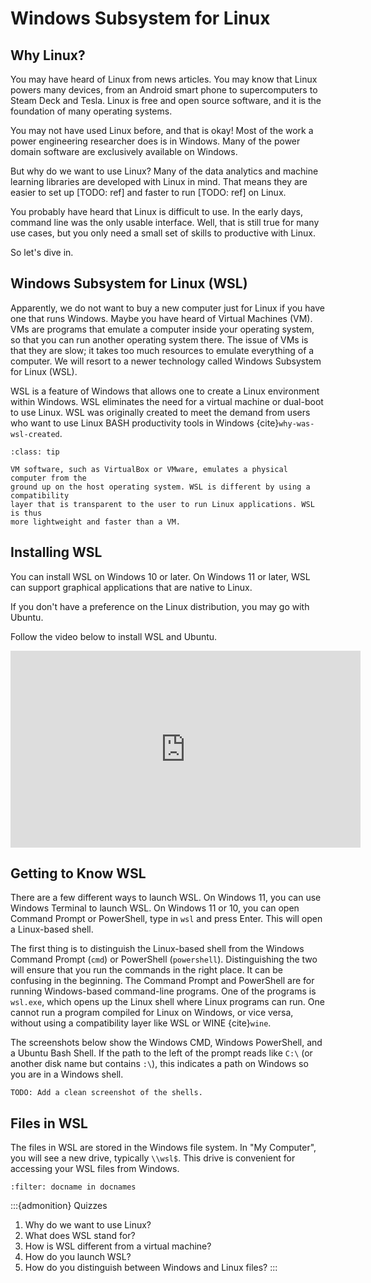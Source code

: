 # Windows Subsystem for Linux

## Why Linux?

You may have heard of Linux from news articles. You may know that Linux powers
many devices, from an Android smart phone to supercomputers to Steam Deck and
Tesla. Linux is free and open source software, and it is the foundation of many
operating systems.

You may not have used Linux before, and that is okay! Most of the work a power
engineering researcher does is in Windows. Many of the power domain software are
exclusively available on Windows.

But why do we want to use Linux? Many of the data analytics and machine learning
libraries are developed with Linux in mind. That means they are easier to set up
[TODO: ref]
and faster to run [TODO: ref] on Linux.

You probably have heard that Linux is difficult to use. In the early days,
command line was the only usable interface. Well, that is still true for many
use cases, but you only need a small set of skills to productive with Linux.

So let's dive in.


## Windows Subsystem for Linux (WSL)

Apparently, we do not want to buy a new computer just for Linux if you have one
that runs Windows. Maybe you have heard of Virtual Machines (VM). VMs are
programs that emulate a computer inside your operating system, so that you can
run another operating system there. The issue of VMs is that they are slow; it
takes too much resources to emulate everything of a computer. We will resort to
a newer technology called Windows Subsystem for Linux (WSL).

WSL is a feature of Windows that allows one to create a Linux environment within
Windows. WSL eliminates the need for a virtual machine or dual-boot to use
Linux. WSL was originally created to meet the demand from users who want to use
Linux BASH productivity tools in Windows {cite}`why-was-wsl-created`.


`````{admonition} How is WSL different from a virtual machine?
:class: tip

VM software, such as VirtualBox or VMware, emulates a physical computer from the
ground up on the host operating system. WSL is different by using a compatibility
layer that is transparent to the user to run Linux applications. WSL is thus
more lightweight and faster than a VM.
`````

## Installing WSL

You can install WSL on Windows 10 or later. On Windows 11 or later, WSL can support
graphical applications that are native to Linux.

If you don't have a preference on the Linux distribution, you may go with
Ubuntu.

Follow the video below to install WSL and Ubuntu.

<iframe width="560" height="315" src="https://www.youtube.com/embed/eId6K8d0v6o?si=gnCRURtNuQKkwXrq" title="YouTube video player" frameborder="0" allow="accelerometer; autoplay; clipboard-write; encrypted-media; gyroscope; picture-in-picture; web-share" referrerpolicy="strict-origin-when-cross-origin" allowfullscreen></iframe>

## Getting to Know WSL

There are a few different ways to launch WSL. On Windows 11, you can use Windows
Terminal to launch WSL. On Windows 11 or 10, you can open Command Prompt or
PowerShell, type in `wsl` and press Enter. This will open a Linux-based shell.

The first thing is to distinguish the Linux-based shell from the Windows Command
Prompt (`cmd`) or PowerShell (`powershell`). Distinguishing the two will ensure
that you run the commands in the right place. It can be confusing in the
beginning. The Command Prompt and PowerShell are for running Windows-based
command-line programs. One of the programs is `wsl.exe`, which opens up the
Linux shell where Linux programs can run. One cannot run a program compiled for
Linux on Windows, or vice versa, without using a compatibility layer like WSL or
WINE {cite}`wine`.

The screenshots below show the Windows CMD, Windows PowerShell, and a Ubuntu
Bash Shell. If the path to the left of the prompt reads like `C:\` (or another
disk name but contains `:\`), this indicates a path on Windows so you are in a
Windows shell.

```{note}
TODO: Add a clean screenshot of the shells.
```

## Files in WSL

The files in WSL are stored in the Windows file system. In "My Computer", you
will see a new drive, typically `\\wsl$`. This drive is convenient for accessing
your WSL files from Windows.


```{bibliography}
:filter: docname in docnames
```


:::{admonition} Quizzes

1. Why do we want to use Linux?
2. What does WSL stand for?
3. How is WSL different from a virtual machine?
4. How do you launch WSL?
5. How do you distinguish between Windows and Linux files?
:::
